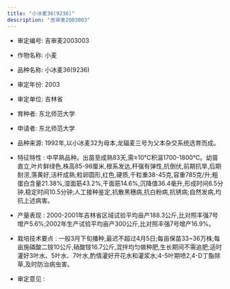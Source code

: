 ```yaml
---
title: "小冰麦36(9236)"
description: "吉审麦2003003"
---
```

* 审定编号:  吉审麦2003003

*  作物名称:  小麦

*  品种名称:  小冰麦36(9236)

*  审定年份:  2003

*  审定单位:  吉林省

* 育种者:  东北师范大学

*  申请者:  东北师范大学

*  品种来源:  1992年,以小冰麦32为母本,龙辐麦三号为父本杂交系统选育而成。

*  特征特性 : 
中早熟品种。出苗至成熟83天,需≥10℃积温1700-1800℃。幼苗直立,叶片鲜绿色,株高85-98厘米,根系发达,秆强有弹性,抗倒伏,前期抗旱,后期耐涝,落黄好,活杆成熟;粒卵圆形,红色,硬质,千粒重38-45克,容重785克/升;粗蛋白含量21.38%,湿面筋43.2%,干面筋14.6%,沉降值36.4毫升,形成时间6.5分钟,稳定时间10.5分钟;人工接种鉴定,抗散黑穗病,抗白粉病,抗锈病;自然发病,均抗上述病害。
 
*  产量表现 : 
2000-2001年吉林省区域试验平均亩产188.3公斤,比对照丰强7号增产5.6%;2002年生产试验平均亩产300公斤,比对照丰强7号增产16.9%。

*  栽培技术要点 : 
一般3月下旬播种,最迟不超过4月5日;每亩保苗33~36万株;每亩施磷酸二铵10公斤,硝酸铵16.7公斤,混拌均匀做种肥,生长期间不需追肥;适时灌好3叶水、5叶水、7叶水,酌情灌好开花水和灌浆水;4-5叶期喷2,4-D丁酯除草,及时防治病虫害。

*  审定意见 : 

